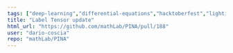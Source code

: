 ```yaml
---
tags: ["deep-learning","differential-equations","hacktoberfest","lightining","machine-learning","modeling","neural-network","ode","pde","physics-informed","physics-informed-neural-networks","pinn","pr-to-review","python","pytorch","v0.1"]
title: "Label Tensor update"
html_url: "https://github.com/mathLab/PINA/pull/188"
user: "dario-coscia"
repo: "mathLab/PINA"
---
```


